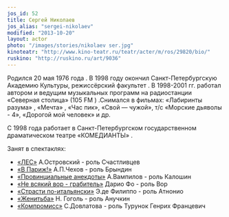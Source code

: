 ```yaml
---
jos_id: 52
title: Сергей Николаев
jos_alias: "sergei-nikolaev"
modified: "2013-10-20"
layout: actor
photo: "/images/stories/nikolaev ser.jpg"
kinoteatr: "http://www.kino-teatr.ru/teatr/acter/m/ros/29820/bio/"
ruskino: "http://ruskino.ru/art/9036"
---
```


Родился 20 мая 1976 года . В 1998 году окончил Санкт-Петербургскую Академию Культуры, режиссёрский факультет . В 1998-2001 гг. работал автором и ведущим музыкальных программ на радиостанции «Северная столица» (105 FM ) .Снимался в фильмах: «Лабиринты разума» , «Мечта» , «Час пик», «Свой — чужой», т/с «Морские дьяволы - 4», «Дорогой мой человек» и др.

С 1998 года работает в Санкт-Петербургском государственном драматическом театре «КОМЕДИАНТЫ» .

Занят в спектаклях:

- [«ЛЕС»](91-les.html) А.Островский - роль Счастливцев
- [«В Париж!»](41-v-paris.html) А.П.Чехов - роль Брындин
- [«Провинциальные анекдоты»](71-anekdoti.html) А.Вампилов - роль Калошин
- [«Не всякий вор - грабитель»](70-vor.html) Дарио Фо - роль Вор
- [«Страсти по-итальянски»](59-strasti-po-italianski.html) Э.де Филиппо - роль Атнонио
- [«Женитьба»](69-genitba.html) Н. Гоголь - роль Анучкин
- [«Компромисс»](282-kompromiss-sdovlatov.html) С.Довлатова - роль Турунок Генрих Францевич